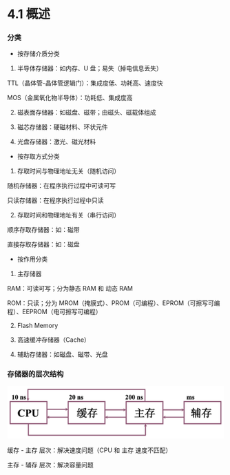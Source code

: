 # 4.1 概述


### 分类

* 按存储介质分类

1. 半导体存储器：如内存、U 盘；易失（掉电信息丢失）

TTL（晶体管-晶体管逻辑门）：集成度低、功耗高、速度快

MOS（金属氧化物半导体）：功耗低、集成度高

2. 磁表面存储器：如磁盘、磁带；由磁头、磁载体组成

3. 磁芯存储器：硬磁材料、环状元件

4. 光盘存储器：激光、磁光材料


* 按存取方式分类

1. 存取时间与物理地址无关（随机访问）

随机存储器：在程序执行过程中可读可写

只读存储器：在程序执行过程中只读

2. 存取时间和物理地址有关（串行访问）

顺序存取存储器：如：磁带

直接存取存储器：如：磁盘


* 按作用分类

1. 主存储器

RAM：可读可写；分为静态 RAM 和 动态 RAM

ROM：只读；分为 MROM（掩膜式）、PROM（可编程）、EPROM（可擦写可编程）、EEPROM（电可擦写可编程）

2. Flash Memory

3. 高速缓冲存储器（Cache）

4. 辅助存储器：如磁盘、磁带、光盘


### 存储器的层次结构

![存储层次](./image/存储层次.png)

缓存 - 主存 层次：解决速度问题（CPU 和 主存 速度不匹配）

主存 - 辅存 层次：解决容量问题
